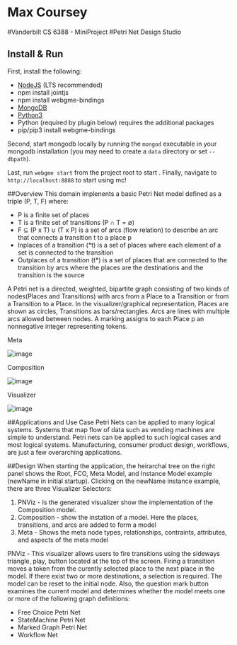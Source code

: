 # Max Coursey
#Vanderbilt CS 6388 - MiniProject
#Petri Net Design Studio

## Install & Run
First, install the following:
- [NodeJS](https://nodejs.org/en/) (LTS recommended)
- npm install jointjs
- npm install webgme-bindings
- [MongoDB](https://www.mongodb.com/)
- [Python3](https://www.python.org/downloads/)
- Python (required by plugin below) requires the additional packages
- pip/pip3 install webgme-bindings

Second, start mongodb locally by running the `mongod` executable in your mongodb installation (you may need to create a `data` directory or set `--dbpath`).

Last, run `webgme start` from the project root to start . Finally, navigate to `http://localhost:8888` to start using mc!


##Overview
This domain implenents a basic Petri Net model defined as a triple (P, T, F) where:
- P is a finite set of places
- T is a finite set of transitions (P ∩ T = ∅)
- F ⊆ (P x T) ∪ (T x P) is a set of arcs (flow relation) to describe an arc that connects a transition t to a place p
- Inplaces of a transition (*t) is a set of places where each element of a set is connected to the transition 
- Outplaces of a transition (t*) is a set of places that are connected to the transition by arcs where the places are the destinations and the transition is the source

A Petri net is a directed, weighted, bipartite graph consisting of two kinds of nodes(Places and Transitions) with arcs from a Place to a Transition or from a Transition to a Place. In the visualizer/graphical representation, Places are shown as circles, Transitions as bars/rectangles. Arcs are lines with multiple arcs allowed between nodes. A marking assigns to each Place p an nonnegative integer representing tokens.

Meta

![image](https://user-images.githubusercontent.com/49755125/116700466-cd53b080-a994-11eb-8b83-c8c3503ff60c.png)

Composition

![image](https://user-images.githubusercontent.com/49755125/116700517-dba1cc80-a994-11eb-83df-11ea1eeea983.png)

Visualizer

![image](https://user-images.githubusercontent.com/49755125/116700587-ef4d3300-a994-11eb-93af-cab01ac11820.png)

##Applications and Use Case
Petri Nets can be applied to many logical systems.  Systems that map flow of data such as vending machines are simple to understand.  Petri nets can be applied to such logical cases and most logical systems. Manufacturing, consumer product design, workflows, are just a few overarching applications.

##Design
When starting the application, the heirarchal tree on the right panel shows the Root, FCO, Meta Model, and Instance Model example (newName in initial startup).
Clicking on the newName instance example, there are three Visualizer Selectors:
1. PNViz - Is the generated visualizer show the implementation of the Composition model.
3. Composition - show the instation of a model.  Here the places, transitions, and arcs are added to form a model
4. Meta - Shows the meta node types, relationships, contraints, attributes, and aspects of the meta model


PNViz - This visualizer allows users to fire transitions using the sideways triangle, play, button located at the top of the screen.  Firing a transition moves a token from the curently selected place to the next place in the model.  If there exist two or more destinations, a selection is required.  The model can be reset to the initial node.  Also, the question mark button examines the current model and determines whether the model meets one or more of the following graph definitions:
- Free Choice Petri Net
- StateMachine Petri Net
- Marked Graph Petri Net
- Workflow Net 
